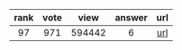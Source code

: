 
| rank | vote | view | answer | url |
|:-:|:-:|:-:|:-:|:-:|
|97|971|594442|6| [url](http://stackoverflow.com/questions/1549801/what-are-the-differences-between-type-and-isinstance) |
